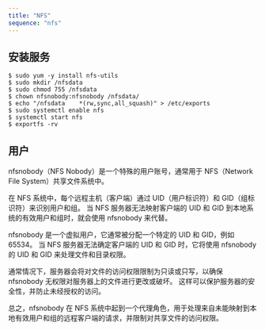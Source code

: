 ```yaml
---
title: "NFS"
sequence: "nfs"
---
```


## 安装服务

```text
$ sudo yum -y install nfs-utils
$ sudo mkdir /nfsdata
$ sudo chmod 755 /nfsdata
$ chown nfsnobody:nfsnobody /nfsdata/
$ echo "/nfsdata    *(rw,sync,all_squash)" > /etc/exports
$ sudo systemctl enable nfs
$ systemctl start nfs
$ exportfs -rv
```

## 用户

nfsnobody（NFS Nobody）是一个特殊的用户账号，通常用于 NFS（Network File System）共享文件系统中。

在 NFS 系统中，每个远程主机（客户端）通过 UID（用户标识符）和 GID（组标识符）来识别用户和组。
当 NFS 服务器无法映射客户端的 UID 和 GID 到本地系统的有效用户和组时，就会使用 nfsnobody 来代替。

nfsnobody 是一个虚拟用户，它通常被分配一个特定的 UID 和 GID，例如 65534。
当 NFS 服务器无法确定客户端的 UID 和 GID 时，它将使用 nfsnobody 的 UID 和 GID 来处理文件和目录权限。

通常情况下，服务器会将对文件的访问权限限制为只读或只写，以确保 nfsnobody 无权限对服务器上的文件进行更改或破坏。
这样可以保护服务器的安全性，并防止未经授权的访问。

总之，nfsnobody 在 NFS 系统中起到一个代理角色，用于处理来自未能映射到本地有效用户和组的远程客户端的请求，并限制对共享文件的访问权限。
